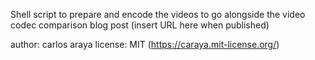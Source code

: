 Shell script to prepare and encode the videos to go alongside the video codec comparison blog post (insert URL here when published)

author: carlos araya
license: MIT (https://caraya.mit-license.org/)
